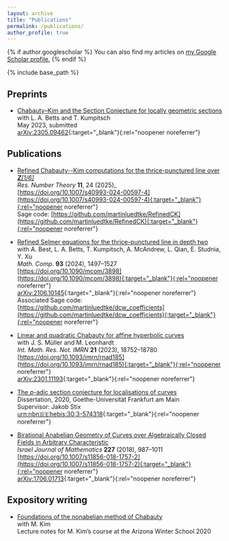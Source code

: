```yaml
---
layout: archive
title: "Publications"
permalink: /publications/
author_profile: true
---
```


{% if author.googlescholar %}
  You can also find my articles on <u><a href="{{author.googlescholar}}">my Google Scholar profile</a>.</u>
{% endif %}

{% include base_path %}

## Preprints



  * [Chabauty–Kim and the Section Conjecture for locally geometric sections](https://arxiv.org/pdf/2305.09462.pdf)\
    with L. A. Betts and T. Kumpitsch\
    May 2023, submitted\
    [arXiv:2305.09462](https://arxiv.org/abs/2305.09462){:target="_blank"}{:rel="noopener noreferrer"}

## Publications

  * [Refined Chabauty--Kim computations for the thrice-punctured line over _**Z**[1/6]_](https://arxiv.org/pdf/2402.03573.pdf)\
    _Res. Number Theory_ **11**, 24 (2025)_ \
    [https://doi.org/10.1007/s40993-024-00597-4](https://doi.org/10.1007/s40993-024-00597-4){:target="_blank"}{:rel="noopener noreferrer"}\
    Sage code: [https://github.com/martinluedtke/RefinedCK](https://github.com/martinluedtke/RefinedCK){:target="_blank"}{:rel="noopener noreferrer"}

  * [Refined Selmer equations for the thrice-punctured line in depth two](https://arxiv.org/pdf/2106.10145.pdf)\
    with A. Best, L. A. Betts, T. Kumpitsch, A. McAndrew, L. Qian, E. Studnia, Y. Xu \
    _Math. Comp._ **93** (2024), 1497–1527 \
    [https://doi.org/10.1090/mcom/3898](https://doi.org/10.1090/mcom/3898){:target="_blank"}{:rel="noopener noreferrer"}\
    [arXiv:2106.10145](https://arxiv.org/abs/2106.10145){:target="_blank"}{:rel="noopener noreferrer"}\
    Associated Sage code: [https://github.com/martinluedtke/dcw_coefficients](https://github.com/martinluedtke/dcw_coefficients){:target="_blank"}{:rel="noopener noreferrer"}

  * [Linear and quadratic Chabauty for affine hyperbolic curves](https://arxiv.org/pdf/2301.11193.pdf)\
    with J. S. Müller and M. Leonhardt\
    _Int. Math. Res. Not. IMRN_ **21** (2023), 18752–18780\
    [https://doi.org/10.1093/imrn/rnad185](https://doi.org/10.1093/imrn/rnad185){:target="_blank"}{:rel="noopener noreferrer"}\
    [arXiv:2301.11193](https://arxiv.org/abs/2301.11193){:target="_blank"}{:rel="noopener noreferrer"}

  * [The _p_-adic section conjecture for localisations of curves](https://publikationen.ub.uni-frankfurt.de/files/57431/thesis.pdf)\
    Dissertation, 2020, Goethe-Universität Frankfurt am Main\
    Supervisor: Jakob Stix\
    [urn:nbn:de:hebis:30:3-574318](https://nbn-resolving.org/urn:nbn:de:hebis:30:3-574318){:target="_blank"}{:rel="noopener noreferrer"}

  * [Birational Anabelian Geometry of Curves over Algebraically Closed Fields in Arbitrary Characteristic](https://arxiv.org/pdf/1706.01713.pdf)\
    _Israel Journal of Mathematics_ **227** (2018), 987–1011\
    [https://doi.org/10.1007/s11856-018-1757-2](https://doi.org/10.1007/s11856-018-1757-2){:target="_blank"}{:rel="noopener noreferrer"}\
    [arXiv:1706.01713](https://arxiv.org/abs/1706.01713){:target="_blank"}{:rel="noopener noreferrer"}

## Expository writing

  * [Foundations of the nonabelian method of Chabauty](/files/foundations_of_nonabelian_chabauty.pdf)\
    with M. Kim\
    Lecture notes for M. Kim’s course at the Arizona Winter School 2020
